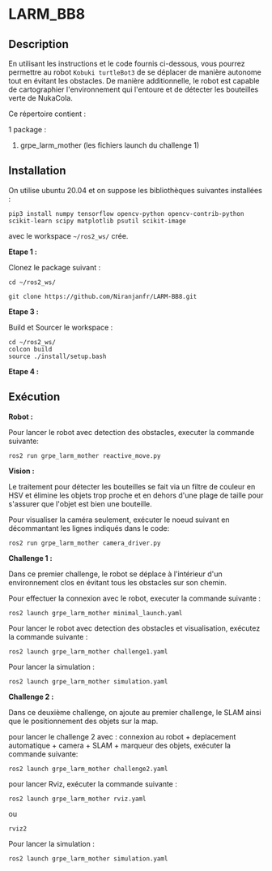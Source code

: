 # LARM_BB8

## Description

En utilisant les instructions et le code fournis ci-dessous, vous pourrez permettre au robot ```Kobuki turtleBot3``` de se déplacer de manière autonome tout en évitant les obstacles. De manière additionnelle, le robot est capable de cartographier l'environnement qui l'entoure et de détecter les bouteilles verte de NukaCola.

Ce répertoire contient :

1 package :

1. grpe_larm_mother        (les fichiers launch du challenge 1)


## Installation

On utilise ubuntu 20.04 et on suppose les bibliothèques suivantes installées : 
 ```
pip3 install numpy tensorflow opencv-python opencv-contrib-python scikit-learn scipy matplotlib psutil scikit-image
```
 avec le workspace `~/ros2_ws/` crée.


**Etape 1 :**

Clonez le package suivant :

```
cd ~/ros2_ws/

git clone https://github.com/Niranjanfr/LARM-BB8.git
```


**Etape 3 :**

Build et Sourcer le workspace :
```
cd ~/ros2_ws/
colcon build
source ./install/setup.bash
```

**Etape 4 :**

## Exécution

**Robot :**
 
Pour lancer le robot avec detection des obstacles, executer la commande suivante:
```
ros2 run grpe_larm_mother reactive_move.py
```

**Vision :**

Le traitement pour détecter les bouteilles se fait via un filtre de couleur en HSV et élimine les objets trop proche et en dehors d'une plage de taille pour s'assurer que l'objet est bien une bouteille.

Pour visualiser la caméra seulement, exécuter le noeud suivant en décommantant les lignes indiqués dans le code:
```
ros2 run grpe_larm_mother camera_driver.py
```

**Challenge 1 :**

Dans ce premier challenge, le robot se déplace à l'intérieur d'un environnement clos en évitant tous les obstacles sur son chemin.

Pour effectuer la connexion avec le robot, executer la commande suivante :
```
ros2 launch grpe_larm_mother minimal_launch.yaml
```

Pour lancer le robot avec detection des obstacles et visualisation, exécutez la commande suivante :
```
ros2 launch grpe_larm_mother challenge1.yaml
```

Pour lancer la simulation :
```
ros2 launch grpe_larm_mother simulation.yaml
```
**Challenge 2 :**

Dans ce deuxième challenge, on ajoute au premier challenge, le SLAM ainsi que le positionnement des objets sur la map.

pour lancer le challenge 2 avec : connexion au robot + deplacement automatique + camera + SLAM + marqueur des objets, exécuter la commande suivante:
```
ros2 launch grpe_larm_mother challenge2.yaml
```

pour lancer Rviz, exécuter la commande suivante : 
```
ros2 launch grpe_larm_mother rviz.yaml
```
ou 
```
rviz2
```

Pour lancer la simulation :
```
ros2 launch grpe_larm_mother simulation.yaml
```

